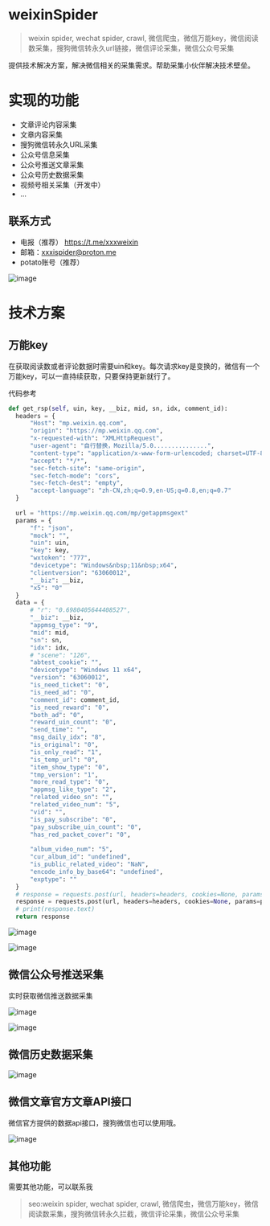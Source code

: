 # weixinSpider
> weixin spider, wechat spider, crawl, 微信爬虫，微信万能key，微信阅读数采集，搜狗微信转永久url链接，微信评论采集，微信公众号采集

提供技术解决方案，解决微信相关的采集需求。帮助采集小伙伴解决技术壁垒。

# 实现的功能
- 文章评论内容采集
- 文章内容采集
- 搜狗微信转永久URL采集
- 公众号信息采集
- 公众号推送文章采集
- 公众号历史数据采集
- 视频号相关采集（开发中）
- ...
## 联系方式
- 电报（推荐） https://t.me/xxxweixin
- 邮箱：xxxispider@proton.me
- potato账号（推荐）

![image](https://github.com/xxxispider/weixinSpider/assets/154309134/0b9b51ad-5bb4-4dfd-8acb-d57eefcbf365)


# 技术方案
## 万能key
在获取阅读数或者评论数据时需要uin和key。每次请求key是变换的，微信有一个万能key，可以一直持续获取，只要保持更新就行了。

代码参考
```python
def get_rsp(self, uin, key, __biz, mid, sn, idx, comment_id):
  headers = {
      "Host": "mp.weixin.qq.com",
      "origin": "https://mp.weixin.qq.com",
      "x-requested-with": "XMLHttpRequest",
      "user-agent": "自行替换，Mozilla/5.0...............",
      "content-type": "application/x-www-form-urlencoded; charset=UTF-8",
      "accept": "*/*",
      "sec-fetch-site": "same-origin",
      "sec-fetch-mode": "cors",
      "sec-fetch-dest": "empty",
      "accept-language": "zh-CN,zh;q=0.9,en-US;q=0.8,en;q=0.7"
  }
  
  url = "https://mp.weixin.qq.com/mp/getappmsgext"
  params = {
      "f": "json",
      "mock": "",
      "uin": uin,
      "key": key,
      "wxtoken": "777",
      "devicetype": "Windows&nbsp;11&nbsp;x64",
      "clientversion": "63060012",
      "__biz": __biz,
      "x5": "0"
  }
  data = {
      # "r": "0.6980405644408527",
      "__biz": __biz,
      "appmsg_type": "9",
      "mid": mid,
      "sn": sn,
      "idx": idx,
      # "scene": "126",
      "abtest_cookie": "",
      "devicetype": "Windows 11 x64",
      "version": "63060012",
      "is_need_ticket": "0",
      "is_need_ad": "0",
      "comment_id": comment_id,
      "is_need_reward": "0",
      "both_ad": "0",
      "reward_uin_count": "0",
      "send_time": "",
      "msg_daily_idx": "8",
      "is_original": "0",
      "is_only_read": "1",
      "is_temp_url": "0",
      "item_show_type": "0",
      "tmp_version": "1",
      "more_read_type": "0",
      "appmsg_like_type": "2",
      "related_video_sn": "",
      "related_video_num": "5",
      "vid": "",
      "is_pay_subscribe": "0",
      "pay_subscribe_uin_count": "0",
      "has_red_packet_cover": "0",
  
      "album_video_num": "5",
      "cur_album_id": "undefined",
      "is_public_related_video": "NaN",
      "encode_info_by_base64": "undefined",
      "exptype": ""
  }
  # response = requests.post(url, headers=headers, cookies=None, params=params, data=data, verify=False)
  response = requests.post(url, headers=headers, cookies=None, params=params, data=data, )
  # print(response.text)
  return response

```

![image](https://github.com/xxxispider/weixinSpider/assets/154309134/5231f4b2-cad2-4b9f-a0c2-250ec8365287)

![image](https://github.com/xxxispider/weixinSpider/assets/154309134/f1feccbd-04a7-4050-aa95-c9127b8b8a57)
## 微信公众号推送采集
实时获取微信推送数据采集

![image](https://github.com/xxxispider/weixinSpider/assets/154309134/6342d785-19e2-40c8-b6e0-263225a3b2c0)

![image](https://github.com/xxxispider/weixinSpider/assets/154309134/b9c1b9b2-ef4d-4cd5-9f42-c2f2e927ef48)

## 微信历史数据采集
![image](https://github.com/xxxispider/weixinSpider/assets/154309134/badb9929-00e7-4fe2-ad8b-38da6aaca231)



## 微信文章官方文章API接口
微信官方提供的数据api接口，搜狗微信也可以使用哦。

![image](https://github.com/xxxispider/weixinSpider/assets/154309134/ea4fea18-868e-4afd-ac1e-0d4cdd65cb35)


## 其他功能
需要其他功能，可以联系我


> seo:weixin spider, wechat spider, crawl, 微信爬虫，微信万能key，微信阅读数采集，搜狗微信转永久拦截，微信评论采集，微信公众号采集





